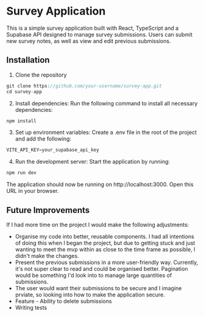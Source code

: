 # Survey Application

This is a simple survey application built with React, TypeScript and a Supabase API designed to manage survey submissions. 
Users can submit new survey notes, as well as view and edit previous submissions. 

## Installation 
1. Clone the repository 
```js
git clone https://github.com/your-username/survey-app.git
cd survey-app
```
2. Install dependencies: Run the following command to install all necessary dependencies: 
```js
npm install
```
3. Set up environment variables: Create a .env file in the root of the project and add the following:
```js
VITE_API_KEY=your_supabase_api_key
```
4. Run the development server: Start the application by running:
```js
npm run dev
```

The application should now be running on http://localhost:3000. Open this URL in your browser.


## Future Improvements 
If I had more time on the project I would make the following adjustments: 
- Organise my code into better, reusable components. I had all intentions of doing this when I began the project, but 
due to getting stuck and just wanting to meet the mvp within as close to the time frame as possible, I didn't make 
the changes. 
- Present the previous submissions in a more user-friendly way. Currently, it's not super clear to read and could be 
organised better. Pagination would be something I'd look into to manage large quantities of submissions. 
- The user would want their submissions to be secure and I imagine prviate, so looking into how to make the application 
secure.
- Feature - Ability to delete submissions 
- Writing tests 
